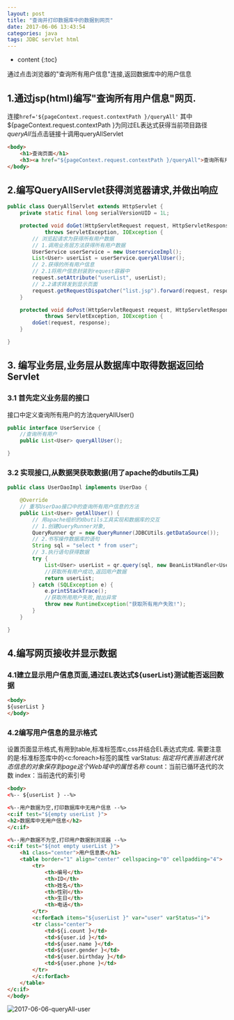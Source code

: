 ```yaml
---
layout: post
title: "查询并打印数据库中的数据到网页"
date: 2017-06-06 13:43:54
categories: java
tags: JDBC servlet html
---
```


* content
{:toc}

通过点击浏览器的"查询所有用户信息"连接,返回数据库中的用户信息



## 1.通过jsp(html)编写"查询所有用户信息"网页.
连接`href='${pageContext.request.contextPath }/queryAll'`
其中${pageContext.request.contextPath }为同过EL表达式获得当前项目路径
*queryAll*当点击链接十调用queryAllServlet
```html 
<body>
    <h1>查询页面</h1>
    <h3><a href="${pageContext.request.contextPath }/queryAll">查询所有用户信息</a></h3>
</body>
```

## 2.编写QueryAllServlet获得浏览器请求,并做出响应
```java
public class QueryAllServlet extends HttpServlet {
    private static final long serialVersionUID = 1L;

    protected void doGet(HttpServletRequest request, HttpServletResponse response)
            throws ServletException, IOException {
        // 浏览起请求为获得所有用户数据
        // 1.调用业务层方法获得所有用户数据
        UserService userService = new UserserviceImpl();
        List<User> userList = userService.queryAllUser();
        // 2.获得的所有用户信息
        // 2.1将用户信息封装到request容器中
        request.setAttribute("userList", userList);
        // 2.2请求转发到显示页面
        request.getRequestDispatcher("list.jsp").forward(request, response);
    }

    protected void doPost(HttpServletRequest request, HttpServletResponse response)
            throws ServletException, IOException {
        doGet(request, response);
    }

}
```

## 3. 编写业务层,业务层从数据库中取得数据返回给Servlet

### 3.1 首先定义业务层的接口
接口中定义查询所有用户的方法queryAllUser()
```java
public interface UserService {
    //查询所有用户
    public List<User> queryAllUser();

}
```

### 3.2 实现接口,从数据哭获取数据(用了apache的dbutils工具)
```java
public class UserDaoImpl implements UserDao {

    @Override
    // 重写UserDao接口中的查询所有用户信息的方法
    public List<User> getAllUser() {
        // 用apache组织的dbutils工具实现和数据库的交互
        // 1.创建QueryRunner对象,
        QueryRunner qr = new QueryRunner(JDBCUtils.getDataSource());
        // 2.书写操作数据库的语句
        String sql = "select * from user";
        // 3.执行语句获得数据
        try {
            List<User> userList = qr.query(sql, new BeanListHandler<User>(User.class));
            //获取所有用户成功,返回用户数据
            return userList;
        } catch (SQLException e) {
            e.printStackTrace();
            //获取所用用户失败,抛出异常
            throw new RuntimeException("获取所有用户失败!");
        }
    }

}
```

## 4.编写网页接收并显示数据

### 4.1建立显示用户信息页面,通过EL表达式${userList}测试能否返回数据
```html
<body>
${userList }
</body>
```

### 4.2编写用户信息的显示格式
设置页面显示格式,有用到table,标准标签库c,css并结合EL表达式完成.
需要注意的是:标准标签库中的<c:foreach>标签的属性
varStatus:
*指定将代表当前迭代状态信息的对象保存到page这个Web域中的属性名称*
count：当前已循环迭代的次数
index：当前迭代的索引号

```html
<body>
<%-- ${userList } --%>

<%--用户数据为空,打印数据库中无用户信息 --%>
<c:if test="${empty userList }">
<h2>数据库中无用户信息</h2>
</c:if>

<%--用户数据不为空,打印用户数据到浏览器 --%>
<c:if test="${not empty userList }">
    <h1 class="center">用户信息表</h1>
    <table border="1" align="center" cellspacing="0" cellpadding="4">
        <tr>
            <th>编号</th>
            <th>ID</th>
            <th>姓名</th>
            <th>性别</th>
            <th>生日</th>
            <th>电话</th>
        </tr>
        <c:forEach items="${userList }" var="user" varStatus="i">
        <tr class="center">
            <td>${i.count }</td>
            <td>${user.id }</td>
            <td>${user.name }</td>
            <td>${user.gender }</td>
            <td>${user.birthday }</td>
            <td>${user.phone }</td>
        </tr>
        </c:forEach>
    </table>
</c:if>
</body>
```

![2017-06-06-queryAll-user](http://github.com/54chencai/image/20170606/2017-06-06-queryAll-user.PNG "quaryAll")